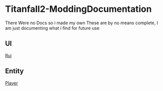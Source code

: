 # Titanfall2-ModdingDocumentation
There Were no Docs so i made my own
These are by no means complete, I am just documenting what i find for future use

## UI
[Rui](https://github.com/ScureX/Titanfall2-ModdingDocumentation/blob/main/UI/Rui.md)

## Entity
[Player](https://github.com/ScureX/Titanfall2-ModdingDocumentation/blob/main/Entity/Player.md)
